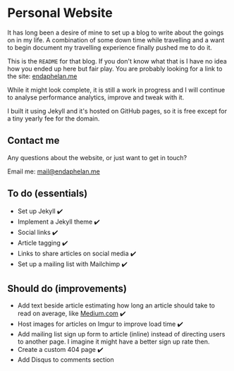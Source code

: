 # Personal Website

It has long been a desire of mine to set up a blog to write about the goings on in my life. A combination of some down time while travelling and a want to begin document my travelling experience finally pushed me to do it.

This is the `README` for that blog. If you don't know what that is I have no idea how you ended up here but fair play.
You are probably looking for a link to the site: [endaphelan.me](https://endaphelan.me)

While it might look complete, it is still a work in progress and I will continue to analyse performance analytics, improve and tweak with it.

I built it using Jekyll and it's hosted on GitHub pages, so it is free except for a tiny yearly fee for the domain.

## Contact me

Any questions about the website, or just want to get in touch?

Email me: mail@endaphelan.me

## To do (essentials)

- Set up Jekyll ✔️
- Implement a Jekyll theme ✔️
- Social links ✔️
- Article tagging ✔️
- Links to share articles on social media️ ️️✔️
- Set up a mailing list with Mailchimp ✔️

## Should do (improvements)

- Add text beside article estimating how long an article should take to read on average, like [Medium.com](https://www.medium.com) ✔️
- Host images for articles on Imgur to improve load time ✔️
- Add mailing list sign up form to article (inline) instead of directing users to another page. I imagine it might have a better sign up rate then.
- Create a custom 404 page ️️️️✔️
- Add Disqus to comments section
